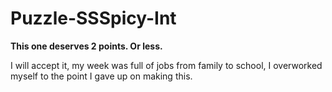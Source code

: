# Puzzle-SSSpicy-Int

**This one deserves 2 points. Or less.**

I will accept it, my week was full of jobs from family to school, I overworked myself to the point I gave up on making this.
